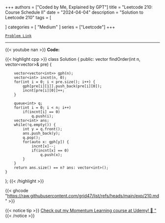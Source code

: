 
+++
authors = ["Coded by Me, Explained by GPT"]
title = "Leetcode 210: Course Schedule II"
date = "2024-04-04"
description = "Solution to Leetcode 210"
tags = [
    
]
categories = [
    "Medium"
]
series = ["Leetcode"]
+++



[`Problem Link`](https://leetcode.com/problems/course-schedule-ii/description/)

---
{{< youtube nan >}}
**Code:**

{{< highlight cpp >}}
class Solution {
public:
    vector<int> findOrder(int n, vector<vector<int>>& pre) {
        
        vector<vector<int>> gph(n);
        vector<int> incnt(n, 0);
        for(int i = 0; i < pre.size(); i++) {
            gph[pre[i][1]].push_back(pre[i][0]);
            incnt[pre[i][0]]++;
        }

        queue<int> q;
        for(int i = 0; i < n; i++)
            if(incnt[i] == 0)
                q.push(i);
        vector<int> ans;
        while(!q.empty()) {
            int y = q.front();
            ans.push_back(y);
            q.pop();
            for(auto x: gph[y]) {
                incnt[x]--;
                if(incnt[x] == 0)
                    q.push(x);
            }
        }
        return ans.size() == n? ans: vector<int>();
    }
};
{{< /highlight >}}

{{< ghcode "https://raw.githubusercontent.com/grid47/list/refs/heads/main/exp/210.md" >}}

{{< notice tip >}}
[Check out my Momentum Learning course at Udemy! 🚀 "](https://www.udemy.com/course/blind-75-the-data-structures-and-algorithms-essentials/)
{{< /notice >}}

